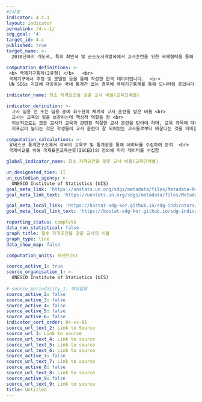 ```yaml
---
#2유형
indicator: 4.c.1
layout: indicator
permalink: /4-c-1/
sdg_goal: '4'
target_id: 4.c
published: true
target_name: >-
  2030년까지 개도국, 특히 최빈국 및 군소도서개발국에서 교사훈련을 위한 국제협력을 통해 양성된 교사를 포함하여 자격을 갖춘 교사 공급을 실질적으로 증대

computation_definitions: >-
 <b> 국제기구통계(2유형) </b>   <br>
 국제기구에서 추정 및 모델링 등을 통해 작성한 한국 데이터입니다.  <br> 
 UN SDGs 지표에 대응하는 국내 통계가 없는 경우에 국제기구통계를 통해 모니터링 중입니다.

indicator_name: 최소 자격요건을 갖춘 교사 비율(교육단계별)

indicator_definition: >-
  교사 임용 전 또는 임용 중에 최소한의 체계적 교사 훈련을 받은 비율 <br>
  교사는 교육의 질을 보장하는데 핵심적 역할을 함 <br>
  이상적으로는 모든 교사가 교육과 관련된 적절한 교사 훈련을 받아야 하며, 교육 과목에 대해 학문적으로 충분한 자격을 갖추어야 함 <br>
  지표값이 높다는 것은 학생들이 교사 훈련이 잘 되어있는 교사들로부터 배운다는 것을 의미함

computation_calculations: >-
 유네스코 통계연구소에서 각국의 교육부 및 통계청을 통해 데이터를 수집하여 분석  <br> 
 국제비교를 위해 국제표준교육분류(ISCED)의 정의에 따라 데이터를 수집함

global_indicator_name: 최소 자격요건을 갖춘 교사 비율(교육단계별)

un_designated_tier: II
un_custodian_agency: >-
  UNESCO Institute of Statistics (UIS)
goal_meta_link: 'https://unstats.un.org/sdgs/metadata/files/Metadata-04-0C-01.pdf'
goal_meta_link_text: 'https://unstats.un.org/sdgs/metadata/files/Metadata-04-0C-01.pdf'

goal_meta_local_link: 'https://kostat-sdg-kor.github.io/sdg-indicators/public/data/Metadata-04-0c-01_KOR.pdf'
goal_meta_local_link_text: 'https://kostat-sdg-kor.github.io/sdg-indicators/public/data/Metadata-04-0c-01_KOR.pdf'

reporting_status: complete
data_non_statistical: false
graph_title: 필수 자격조건을 갖춘 교사의 비율
graph_type: line
data_show_map: false

computation_units: 퍼센트(%)

source_active_1: true
source_organisation_1: >-
  UNESCO Institute of Statistics (UIS)
  
# source_periodicity_1: 해당없음
source_active_2: false
source_active_3: false
source_active_4: false
source_active_5: false
source_active_6: false
indicator_sort_order: 04-cc-01
source_url_text_2: Link to Source
source_url_3: Link to source
source_url_text_4: Link to source
source_url_text_5: Link to source
source_url_text_6: Link to source
source_active_7: false
source_url_text_7: Link to source
source_active_8: false
source_url_text_8: Link to source
source_active_9: false
source_url_text_9: Link to source
title: Untitled
---
```

